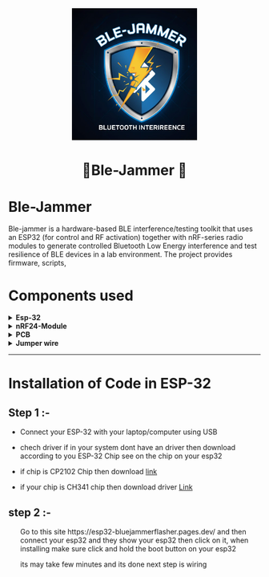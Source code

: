 <div align="center">
  <img src="img/ble.jpeg" width="250" height="auto" />
  <h1> 🌟Ble-Jammer 🌟 </h1>
</div>

# Ble-Jammer
Ble-jammer is a hardware-based BLE interference/testing toolkit that uses an ESP32 (for control and RF activation) together with nRF-series radio modules to generate controlled Bluetooth Low Energy interference and test resilience of BLE devices in a lab environment. The project provides firmware, scripts, 

# Components used
<details>
<summary><strong>Esp-32</strong></summary> 

<div style="margin-left: 20px;">

## What is ESP-32
<img src="img/ESP32.jpeg"/>

 **Microcontroller with Built-In Wi-Fi and Bluetooth**
<ul><li>The ESP32 is a low-cost microcontroller chip made by Espressif Systems that includes Wi-Fi and Bluetooth (BLE) for wireless communication.</li></ul>

**Dual-Core Processor**
<ul><li>It has a dual-core Tensilica Xtensa CPU, which allows it to handle multiple tasks at once — ideal for IoT and embedded applications. </li></ul>

 **Multiple I/O Pins and Sensors**
<ul><li>The ESP32 includes GPIO pins, ADC/DAC, PWM, SPI, I²C, and UART interfaces, making it versatile for sensors, motors, and other hardware connections.</li></ul>

 **Power-Efficient and Portable**
<ul><li>It supports various low-power modes, making it suitable for battery-powered and portable IoT projects.</li></ul>

-----

</details>
 
<details>
<summary><strong>nRF24-Module</strong></summary>

<div style="margin-left: 20px;">

 ## what is nRF24 module
 <img src="img/nrf.jpeg"/>
 
 **Wireless Transceiver**
 <ul><li>Operates at 2.4 GHz frequency for reliable short-range communication between devices like Arduino or ESP32.</li></ul>

 **Low Power & High Speed:**
 <ul><li> Supports fast data transfer (up to 2 Mbps) with low energy consumption, ideal for battery-powered projects.</li></ul>

 **Used in IoT & Robotics:**
 <ul><li> Commonly used for wireless sensor networks, remote controls, and robot communication systems.</li></ul>
 
  -----
  
 </details>
<details>
<summary><strong>PCB</strong></summary>

<div style="margin-left: 20px;">

## what is PCB
<img  src="img/PCB.jpg" width="250" height="auto"/>

**Purpose**
<ul><li>PCB soldering connects electronic components to the board by melting solder, ensuring proper electrical and mechanical contact.</li></ul>

**Tools Used:**
<ul><li>Requires a soldering iron, flux, solder wire, and PCB holder/stand to keep the board steady during work.</li></ul>

**Precision & Safety:**
<ul><li>  Proper soldering ensures strong joints, stable performance, and prevents short circuits or component damage.  </li></ul>

-----
</details>
<details>
<summary><strong>Jumper wire</strong></summary>

<div style="margin-left: 20px;">
  
## what is jumper wire
  
<img src="https://probots.co.in/pub/media/catalog/product/cache/d8ddd0f9b0cd008b57085cd218b48832/4/0/40_pin_female_to_male_jumper_wire__79923.1571491579.jpg" width="250" height="auto"/>

**Connection Purpose**
<ul><li>Jumper wires are used to connect components on a breadboard or between modules without soldering. </li></ul>

**Types:**
<ul><li>Available as male-to-male, male-to-female, and female-to-female depending on the pin connection needs.</li></ul>

**Easy & Reusable**
<ul><li>They are flexible, color-coded, and reusable, making them ideal for prototyping and circuit testing.</li></ul>

-----
</details>

-----

# Installation of Code in ESP-32
## Step 1 :-
<ul><li> Connect your ESP-32 with your laptop/computer using USB </li></ul>
<ul><li> chech driver if in your system dont have an driver then download according to you ESP-32 Chip see on the chip on your esp32</li></ul>
<ul><li>if chip is CP2102 Chip  then download <a href="https://www.silabs.com/developers/usb-to-uart-bridge-vcp-drivers">link</a>  </li></ul>
<ul><li>if your chip is CH341 chip then download driver <a href="https://www.wch-ic.com/downloads/ch341ser_exe.html">Link</a> </li></ul>

## step 2 :-
<ul>Go to this site https://esp32-bluejammerflasher.pages.dev/ and then connect your esp32 and they show your esp32 then click on it, when installing make sure click and hold the boot button on your esp32 </ul>
<ul> its may take few minutes and its done next step is wiring  </ul>

